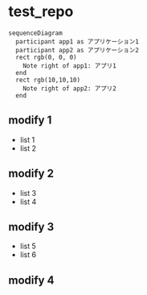 # test_repo

```mermaid
sequenceDiagram
  participant app1 as アプリケーション1
  participant app2 as アプリケーション2
  rect rgb(0, 0, 0)
    Note right of app1: アプリ1
  end
  rect rgb(10,10,10)
    Note right of app2: アプリ2
  end
```

## modify 1

* list 1
* list 2

## modify 2

* list 3
* list 4

## modify 3

* list 5
* list 6


## modify 4
